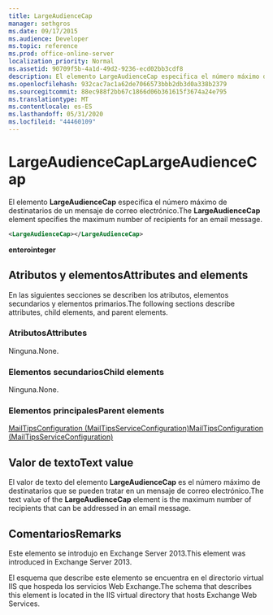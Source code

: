 ```yaml
---
title: LargeAudienceCap
manager: sethgros
ms.date: 09/17/2015
ms.audience: Developer
ms.topic: reference
ms.prod: office-online-server
localization_priority: Normal
ms.assetid: 90709f5b-4a1d-49d2-9236-ecd02bb3cdf8
description: El elemento LargeAudienceCap especifica el número máximo de destinatarios de un mensaje de correo electrónico.
ms.openlocfilehash: 932cac7ac1a62de7066573bbb2db3d0a338b2379
ms.sourcegitcommit: 88ec988f2bb67c1866d06b361615f3674a24e795
ms.translationtype: MT
ms.contentlocale: es-ES
ms.lasthandoff: 05/31/2020
ms.locfileid: "44460109"
---
```

# <a name="largeaudiencecap"></a><span data-ttu-id="7168a-103">LargeAudienceCap</span><span class="sxs-lookup"><span data-stu-id="7168a-103">LargeAudienceCap</span></span>

<span data-ttu-id="7168a-104">El elemento **LargeAudienceCap** especifica el número máximo de destinatarios de un mensaje de correo electrónico.</span><span class="sxs-lookup"><span data-stu-id="7168a-104">The **LargeAudienceCap** element specifies the maximum number of recipients for an email message.</span></span> 
  
```XML
<LargeAudienceCap></LargeAudienceCap>
```

 <span data-ttu-id="7168a-105">**entero**</span><span class="sxs-lookup"><span data-stu-id="7168a-105">**integer**</span></span>
## <a name="attributes-and-elements"></a><span data-ttu-id="7168a-106">Atributos y elementos</span><span class="sxs-lookup"><span data-stu-id="7168a-106">Attributes and elements</span></span>

<span data-ttu-id="7168a-107">En las siguientes secciones se describen los atributos, elementos secundarios y elementos primarios.</span><span class="sxs-lookup"><span data-stu-id="7168a-107">The following sections describe attributes, child elements, and parent elements.</span></span>
  
### <a name="attributes"></a><span data-ttu-id="7168a-108">Atributos</span><span class="sxs-lookup"><span data-stu-id="7168a-108">Attributes</span></span>

<span data-ttu-id="7168a-109">Ninguna.</span><span class="sxs-lookup"><span data-stu-id="7168a-109">None.</span></span>
  
### <a name="child-elements"></a><span data-ttu-id="7168a-110">Elementos secundarios</span><span class="sxs-lookup"><span data-stu-id="7168a-110">Child elements</span></span>

<span data-ttu-id="7168a-111">Ninguna.</span><span class="sxs-lookup"><span data-stu-id="7168a-111">None.</span></span>
  
### <a name="parent-elements"></a><span data-ttu-id="7168a-112">Elementos principales</span><span class="sxs-lookup"><span data-stu-id="7168a-112">Parent elements</span></span>

[<span data-ttu-id="7168a-113">MailTipsConfiguration (MailTipsServiceConfiguration)</span><span class="sxs-lookup"><span data-stu-id="7168a-113">MailTipsConfiguration (MailTipsServiceConfiguration)</span></span>](mailtipsconfiguration-mailtipsserviceconfiguration.md)
  
## <a name="text-value"></a><span data-ttu-id="7168a-114">Valor de texto</span><span class="sxs-lookup"><span data-stu-id="7168a-114">Text value</span></span>

<span data-ttu-id="7168a-115">El valor de texto del elemento **LargeAudienceCap** es el número máximo de destinatarios que se pueden tratar en un mensaje de correo electrónico.</span><span class="sxs-lookup"><span data-stu-id="7168a-115">The text value of the **LargeAudienceCap** element is the maximum number of recipients that can be addressed in an email message.</span></span> 
  
## <a name="remarks"></a><span data-ttu-id="7168a-116">Comentarios</span><span class="sxs-lookup"><span data-stu-id="7168a-116">Remarks</span></span>

<span data-ttu-id="7168a-117">Este elemento se introdujo en Exchange Server 2013.</span><span class="sxs-lookup"><span data-stu-id="7168a-117">This element was introduced in Exchange Server 2013.</span></span>
  
<span data-ttu-id="7168a-118">El esquema que describe este elemento se encuentra en el directorio virtual IIS que hospeda los servicios Web Exchange.</span><span class="sxs-lookup"><span data-stu-id="7168a-118">The schema that describes this element is located in the IIS virtual directory that hosts Exchange Web Services.</span></span>
  


